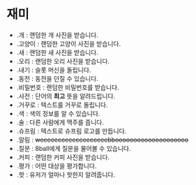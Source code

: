 # 재미

- .개 : 랜덤한 개 사진을 받습니다.
- .고양이 : 랜덤한 고양이 사진을 받습니다.
- .새 : 랜덤한 새 사진을 받습니다.
- .오리 : 랜덤한 오리 사진을 받습니다.
- .내기 : 슬롯 머신을 돌립니다.
- .동전 : 동전을 던질 수 있습니다.
- .비밀번호 : 랜덤한 비밀번호를 받습니다.
- .사전 : 단어의 <b>최고</b> 뜻을 알려드립니다.
- .거꾸로 : 텍스트를 거꾸로 돌립니다.
- .색 : 색의 정보를 알 수 있습니다.
- .술 : 다른 사람에게 맥주를 줍니다.
- .슈프림 : 텍스트로 슈프림 로고를 만듭니다.      
- .알림 : <strike> weeeeeeeeeeeeeeeeeeebboooooooooooooooooooo </strike>
- .질문 : 8ball에게 질문을 물어볼 수 있습니다.
- .커피 : 랜덤한 커피 사진을 받습니다.
- .평가 : 어떤 대상을 평가합니다.
- .핫 : 유저가 얼마나 핫한지 알려줍니다.
